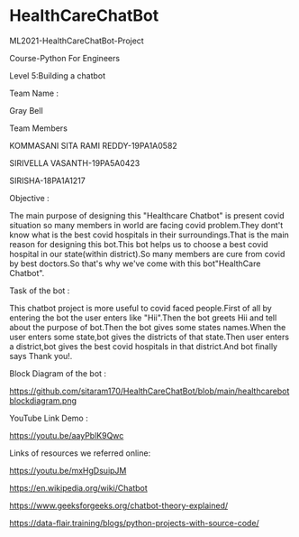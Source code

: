 # HealthCareChatBot

 ML2021-HealthCareChatBot-Project
 
 Course-Python For Engineers
 
 Level 5:Building a chatbot
 
 Team Name :
 
 Gray Bell
 
 Team Members
 
 KOMMASANI SITA RAMI REDDY-19PA1A0582
 
 SIRIVELLA VASANTH-19PA5A0423
 
 SIRISHA-18PA1A1217
 
 Objective :
 
 The main purpose of designing this "Healthcare Chatbot" is present covid situation so many members in world are facing covid problem.They dont't know what is the best covid hospitals in their surroundings.That is the main reason for designing this bot.This bot helps us to choose a best covid hospital in our state(within district).So many members are cure from covid by best doctors.So that's why we've come with this bot"HealthCare Chatbot".
 
 Task of the bot :
 
 This chatbot project is more useful to covid faced people.First of all by entering the bot the user enters like "Hii".Then the bot greets Hii and tell about the purpose of bot.Then the bot gives some states names.When the user enters some state,bot gives the districts of that state.Then user enters a district,bot gives the best covid hospitals in that district.And bot finally says Thank you!.
 
 Block Diagram of the bot :
 
 https://github.com/sitaram170/HealthCareChatBot/blob/main/healthcarebotblockdiagram.png
 
 YouTube Link Demo :
 
 https://youtu.be/aayPblK9Qwc
 
 Links of resources we referred online:
 
 https://youtu.be/mxHgDsuipJM
 
 https://en.wikipedia.org/wiki/Chatbot
 
 https://www.geeksforgeeks.org/chatbot-theory-explained/
 
 https://data-flair.training/blogs/python-projects-with-source-code/
 
 

